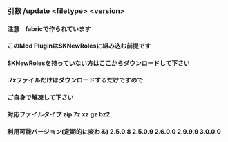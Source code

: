 ### 引数 /update &lt;filetype&gt; &lt;version&gt;
#### 注意　fabricで作られています
#### このMod PluginはSKNewRolesに組み込む前提です
#### SKNewRolesを持っていない方は<a href="https://sakitibi.github.io/13nin.com/SKNewRoles">ここ</a>からダウンロードして下さい
#### .7zファイルだけはダウンロードするだけですので
#### ご自身で解凍して下さい
#### 対応ファイルタイプ zip 7z xz gz bz2
#### 利用可能バージョン(定期的に変わる) 2.5.0.8 2.5.0.9 2.6.0.0 2.9.9.9 3.0.0.0
